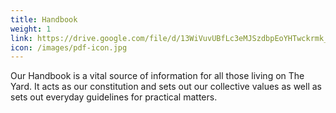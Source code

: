 ```yaml
---
title: Handbook
weight: 1
link: https://drive.google.com/file/d/13WiVuvUBfLc3eMJSzdbpEoYHTwckrmk_/view?usp=sharing
icon: /images/pdf-icon.jpg
---
```


Our Handbook is a vital source of information for all those living on The Yard. It acts as our constitution and sets out our collective values as well as sets out everyday guidelines for practical matters. 
